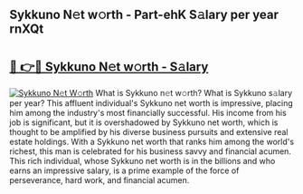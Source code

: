 ## Sykkuno N𝚎t w𝚘rth - Part-ehK S𝚊lary per year rnXQt

# <h2><a href="http://gc406ey.nevu.top/?p=Sykkuno">🔗 👉🔴 Sykkuno N𝚎t w𝚘rth - S𝚊lary</a></h2>

[![Sykkuno N𝚎t W𝚘rth](https://i.imgur.com/Oavwk0R.jpeg)](http://gc406ey.nevu.top/?p=Sykkuno)
What is Sykkuno n𝚎t w𝚘rth? What is Sykkuno s𝚊lary per year?
This affluent individual's Sykkuno net worth is impressive, placing him among the industry's most financially successful. His income from his job is significant, but it is overshadowed by Sykkuno net worth, which is thought to be amplified by his diverse business pursuits and extensive real estate holdings. With a Sykkuno net worth that ranks him among the world's richest, this man is celebrated for his business savvy and financial acumen. This rich individual, whose Sykkuno net worth is in the billions and who earns an impressive salary, is a prime example of the force of perseverance, hard work, and financial acumen.
